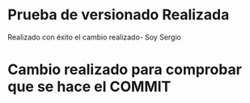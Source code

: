 # Prueba de versionado Realizada 

Realizado con éxito el cambio realizado- Soy Sergio

# Cambio realizado para comprobar que se hace el COMMIT
